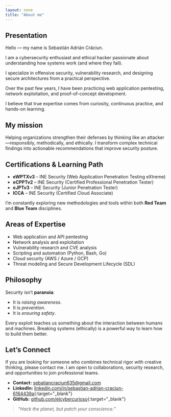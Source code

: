 ```yaml
---
layout: none
title: "About me"
---
```


## Presentation

Hello — my name is Sebastián Adrián Crăciun.

I am a cybersecurity enthusiast and ethical hacker passionate about understanding how systems work (and where they fail).

I specialize in offensive security, vulnerability research, and designing secure architectures from a practical perspective.

Over the past few years, I have been practicing web application pentesting, network exploitation, and proof-of-concept development.

I believe that true expertise comes from curiosity, continuous practice, and hands-on learning.

## My mission

Helping organizations strengthen their defenses by thinking like an attacker—responsibly, methodically, and ethically. I transform complex technical findings into actionable recommendations that improve security posture.


## Certifications & Learning Path

- **eWPTXv3** – INE Security (Web Application Penetration Testing eXtreme)  
- **eCPPTv2** – INE Security (Certified Professional Penetration Tester)  
- **eJPTv3** – INE Security (Junior Penetration Tester)  
- **ICCA** – INE Security (Certified Cloud Associate)  

I’m constantly exploring new methodologies and tools within both **Red Team** and **Blue Team** disciplines.

## Areas of Expertise

- Web application and API pentesting
- Network analysis and exploitation
- Vulnerability research and CVE analysis
- Scripting and automation (Python, Bash, Go)
- Cloud security (AWS / Azure / GCP)
- Threat modeling and Secure Development Lifecycle (SDL)

## Philosophy

Security isn’t **paranoia**:
- It is _raising awareness_.
- It is _prevention_.
- It is _ensuring safety_.

Every exploit teaches us something about the interaction between humans and machines.
Breaking systems (ethically) is a powerful way to learn how to build them better.

## Let’s Connect

If you are looking for someone who combines technical rigor with creative thinking, please contact me.
I am open to collaborations, security research, and opportunities to join professional teams.

- **Contact:** sebatiancraciun635@gmail.com  
- **LinkedIn:** [linkedin.com/in/sebastian-adrian-craciun-6164439a](https://linkedin.com/in/sebastian-adrian-craciun-6164439a){:target="_blank"}  
- **GitHub:** [github.com/elcybercurioso](https://github.com/elcybercurioso){:target="_blank"}

> *“Hack the planet, but patch your conscience.”*
